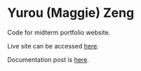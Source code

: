# Yurou (Maggie) Zeng
Code for midterm portfolio website. 

Live site can be accessed [here](https://yurouzeng.github.io/main.html).

Documentation post is [here](https://maggiewebdev.wordpress.com/2018/03/10/midterm-documentation/).
